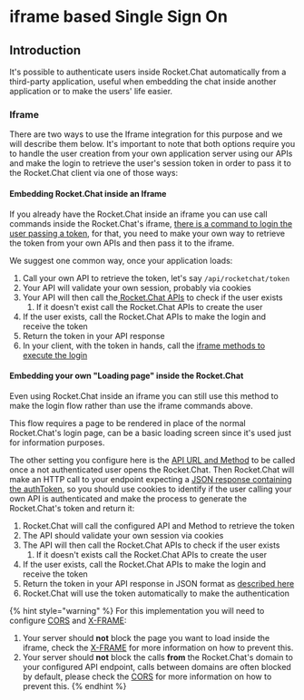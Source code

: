# iframe based Single Sign On

## Introduction

It's possible to authenticate users inside Rocket.Chat automatically from a third-party application, useful when embedding the chat inside another application or to make the users' life easier.

### Iframe

There are two ways to use the Iframe integration for this purpose and we will describe them below. It's important to note that both options require you to handle the user creation from your own application server using our APIs and make the login to retrieve the user's session token in order to pass it to the Rocket.Chat client via one of those ways:

#### Embedding Rocket.Chat inside an Iframe

If you already have the Rocket.Chat inside an iframe you can use call commands inside the Rocket.Chat's iframe, [there is a command to login the user passing a token](https://developer.rocket.chat/rocket.chat/iframe-integration/iframe-integration-sending-commands), for that, you need to make your own way to retrieve the token from your own APIs and then pass it to the iframe.

We suggest one common way, once your application loads:

1. Call your own API to retrieve the token, let's say `/api/rocketchat/token`
2. Your API will validate your own session, probably via cookies
3. Your API will then call the[ Rocket.Chat APIs](https://developer.rocket.chat/reference/api) to check if the user exists
   1. If it doesn't exist call the Rocket.Chat APIs to create the user
4. If the user exists, call the Rocket.Chat APIs to make the login and receive the token
5. Return the token in your API response
6. In your client, with the token in hands, call the [iframe methods to execute the login](https://developer.rocket.chat/rocket.chat/iframe-integration/iframe-integration-sending-commands)

#### Embedding your own "Loading page" inside the Rocket.Chat

Even using Rocket.Chat inside an iframe you can still use this method to make the login flow rather than use the iframe commands above.

This flow requires a page to be rendered in place of the normal Rocket.Chat's login page, can be a basic loading screen since it's used just for information purposes.

The other setting you configure here is the [API URL and Method](https://developer.rocket.chat/rocket.chat/iframe-integration/what-is-iframe-auth) to be called once a not authenticated user opens the Rocket.Chat. Then Rocket.Chat will make an HTTP call to your endpoint expecting a [JSON response containing the authToken](https://developer.rocket.chat/rocket.chat/iframe-integration/what-is-iframe-auth#managing-mongodb-directly), so you should use cookies to identify if the user calling your own API is authenticated and make the process to generate the Rocket.Chat's token and return it:

1. Rocket.Chat will call the configured API and Method to retrieve the token
2. The API should validate your own session via cookies
3. The API will then call the Rocket.Chat APIs to check if the user exists
   1. If it doesn't exists call the Rocket.Chat APIs to create the user
4. If the user exists, call the Rocket.Chat APIs to make the login and receive the token
5. Return the token in your API response in JSON format as [described here](https://developer.rocket.chat/rocket.chat/iframe-integration/what-is-iframe-auth#managing-mongodb-directly)
6. Rocket.Chat will use the token automatically to make the authentication

{% hint style="warning" %}
For this implementation you will need to configure [CORS](https://developer.mozilla.org/en-US/docs/Web/HTTP/CORS) and [X-FRAME](https://developer.mozilla.org/en-US/docs/Web/HTTP/Headers/X-Frame-Options):

1. Your server should **not** block the page you want to load inside the iframe, check the [X-FRAME](https://developer.mozilla.org/en-US/docs/Web/HTTP/Headers/X-Frame-Options) for more information on how to prevent this.
2. Your server should **not** block the calls **from** the Rocket.Chat's domain to your configured API endpoint, calls between domains are often blocked by default, please check the [CORS](https://developer.mozilla.org/en-US/docs/Web/HTTP/Headers/X-Frame-Options) for more information on how to prevent this.
{% endhint %}
